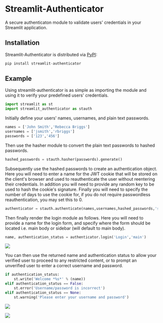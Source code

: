 # Streamlit-Authenticator
A secure authenticaton module to validate users' credentials in your Streamlit application.

## Installation

Streamlit-Authenticator is distributed via [PyPI](https://pypi.org/project/streamlit-authenticator/):

```python
pip install streamlit-authenticator
```

## Example

Using streamlit-authenticator is as simple as importing the module and using it to verify your predefined users' credentials.

```python
import streamlit as st
import streamlit_authenticator as stauth
```

Initially define your users' names, usernames, and plain text passwords.

```python
names = ['John Smith','Rebecca Briggs']
usernames = ['jsmith','rbriggs']
passwords = ['123','456']
```

Then use the hasher module to convert the plain text passwords to hashed passwords.

```python
hashed_passwords = stauth.hasher(passwords).generate()
```

Subsequently use the hashed passwords to create an authentication object. Here you will need to enter a name for the JWT cookie that will be stored on the client's browser and  used to reauthenticate the user without reentering their credentials. In addition you will need to provide any random key to be used to hash the cookie's signature. Finally you will need to specify the number of days to use the cookie for, if you do not require passwordless reauthentication, you may set this to 0.

```python
authenticator = stauth.authenticate(names,usernames,hashed_passwords,'some_cookie_name','some_signature_key',cookie_expiry_days=30)
```

Then finally render the login module as follows. Here you will need to provide a name for the login form, and specify where the form should be located i.e. main body or sidebar (will default to main body).

```python
name, authentication_status = authenticator.login('Login','main')
```
![](https://github.com/mkhorasani/Streamlit-Authenticator/blob/main/login_form.PNG)

You can then use the returned name and authentication status to allow your verified user to proceed to any restricted content, or to prompt an unverified user to enter a correct username and password.

```python
if authentication_status:
    st.write('Welcome *%s*' % (name))
elif authentication_status == False:
    st.error('Username/password is incorrect')
elif authentication_status == None:
    st.warning('Please enter your username and password')
```

![](https://github.com/mkhorasani/Streamlit-Authenticator/blob/main/logged_in.PNG)

![](https://github.com/mkhorasani/Streamlit-Authenticator/blob/main/incorrect_login.PNG)
